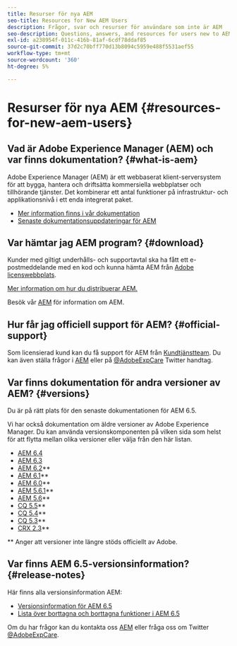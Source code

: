 ```yaml
---
title: Resurser för nya AEM
seo-title: Resources for New AEM Users
description: Frågor, svar och resurser för användare som inte är AEM
seo-description: Questions, answers, and resources for users new to AEM
exl-id: a238954f-011c-416b-81af-6cdf78ddaf85
source-git-commit: 37d2c70bff770d13b8094c5959e488f5531aef55
workflow-type: tm+mt
source-wordcount: '360'
ht-degree: 5%

---
```


# Resurser för nya AEM {#resources-for-new-aem-users}

## Vad är Adobe Experience Manager (AEM) och var finns dokumentation? {#what-is-aem}

Adobe Experience Manager (AEM) är ett webbaserat klient-serversystem för att bygga, hantera och driftsätta kommersiella webbplatser och tillhörande tjänster. Det kombinerar ett antal funktioner på infrastruktur- och applikationsnivå i ett enda integrerat paket.

* [Mer information finns i vår dokumentation](/help/sites-deploying/home.md)
* [Senaste dokumentationsuppdateringar för AEM](https://helpx.adobe.com/experience-manager/documentation-updates.html)

## Var hämtar jag AEM program? {#download}

Kunder med giltigt underhålls- och supportavtal ska ha fått ett e-postmeddelande med en kod och kunna hämta AEM från [Adobe licenswebbplats](https://licensing.adobe.com/).

[Mer information om hur du distribuerar AEM.](/help/sites-deploying/home.md)

Besök vår [AEM](https://helpx.adobe.com/experience-manager/aem-releases-updates.html) för information om AEM.

## Hur får jag officiell support för AEM? {#official-support}

Som licensierad kund kan du få support för AEM från [Kundtjänstteam](https://helpx.adobe.com/marketing-cloud/contact-support.html). Du kan även ställa frågor i [AEM](https://forums.adobe.com/community/experience-cloud/marketing-cloud/experience-manager) eller på [@AdobeExpCare](https://twitter.com/adobeexpcare) Twitter handtag.

## Var finns dokumentation för andra versioner av AEM? {#versions}

Du är på rätt plats för den senaste dokumentationen för AEM 6.5.

Vi har också dokumentation om äldre versioner av Adobe Experience Manager. Du kan använda versionskomponenten på vilken sida som helst för att flytta mellan olika versioner eller välja från den här listan.

* [AEM 6.4](https://helpx.adobe.com/support/experience-manager/6-4.html)
* [AEM 6.3](https://helpx.adobe.com/support/experience-manager/6-3.html)
* [AEM 6.2](https://helpx.adobe.com/support/experience-manager/6-2.html)**
* [AEM 6.1](https://docs.adobe.com/docs/en/aem/6-1.html)**
* [AEM 6.0](https://docs.adobe.com/docs/en/aem/6-0.html)**
* [AEM 5.6.1](https://helpx.adobe.com/experience-manager/aem-previous-versions.html)**
* [AEM 5.6](https://helpx.adobe.com/experience-manager/aem-previous-versions.html)**
* [CQ 5.5](https://helpx.adobe.com/experience-manager/aem-previous-versions.html)**
* [CQ 5.4](https://helpx.adobe.com/experience-manager/aem-previous-versions.html)**
* [CQ 5.3](https://helpx.adobe.com/experience-manager/aem-previous-versions.html)**
* [CRX 2.3](https://helpx.adobe.com/experience-manager/aem-previous-versions.html)**

** Anger att versioner inte längre stöds officiellt av Adobe.

## Var finns AEM 6.5-versionsinformation? {#release-notes}

Här finns alla versionsinformation AEM:

* [Versionsinformation för AEM 6.5](/help/release-notes/home.md)
* [Lista över borttagna och borttagna funktioner i AEM 6.5](/help/release-notes/deprecated-removed-features.md)

Om du har frågor kan du kontakta oss [AEM](https://help-forums.adobe.com/content/adobeforums/en/experience-manager-forum/adobe-experience-manager.html) eller fråga oss om Twitter [@AdobeExpCare](https://twitter.com/adobeexpcare).
